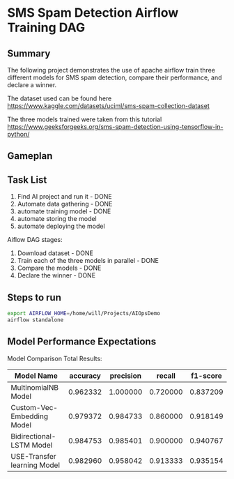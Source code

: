 # SMS Spam Detection Airflow Training DAG

## Summary

The following project demonstrates the use of apache airflow
train three different models for SMS spam detection,
compare their performance, and declare a winner.

The dataset used can be found here
https://www.kaggle.com/datasets/uciml/sms-spam-collection-dataset

The three models trained were taken from this tutorial
https://www.geeksforgeeks.org/sms-spam-detection-using-tensorflow-in-python/

## Gameplan

## Task List

1. Find AI project and run it - DONE
2. Automate data gathering - DONE
3. automate training model - DONE
4. automate storing the model
5. automate deploying the model

Aiflow DAG stages:
1. Download dataset - DONE
2. Train each of the three models in parallel - DONE
3. Compare the models - DONE
4. Declare the winner - DONE


## Steps to run 
```bash
export AIRFLOW_HOME=/home/will/Projects/AIOpsDemo
airflow standalone
```

## Model Performance Expectations
Model Comparison Total Results:

| Model Name                   | accuracy   | precision | recall    | f1-score|
|-----------------------------|-----------|----------|----------|--------|
| MultinomialNB Model          | 0.962332   | 1.000000  | 0.720000  | 0.837209|
| Custom-Vec-Embedding Model   | 0.979372   | 0.984733  | 0.860000  | 0.918149|
| Bidirectional-LSTM Model     | 0.984753   | 0.985401  | 0.900000  | 0.940767|
| USE-Transfer learning Model  | 0.982960   | 0.958042  | 0.913333  | 0.935154|
